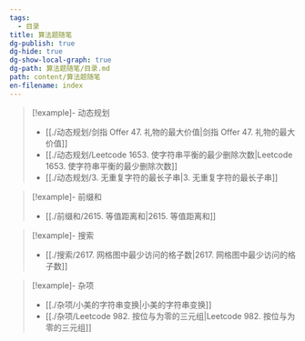 ```yaml
---
tags:
  - 目录
title: 算法题随笔
dg-publish: true
dg-hide: true
dg-show-local-graph: true
dg-path: 算法题随笔/目录.md
path: content/算法题随笔
en-filename: index
---
```


> [!example]- 动态规划
>  - [[./动态规划/剑指 Offer 47. 礼物的最大价值|剑指 Offer 47. 礼物的最大价值]]
> - [[./动态规划/Leetcode 1653. 使字符串平衡的最少删除次数|Leetcode 1653. 使字符串平衡的最少删除次数]]
> - [[./动态规划/3. 无重复字符的最长子串|3. 无重复字符的最长子串]]
> 

> [!example]- 前缀和
>  - [[./前缀和/2615. 等值距离和|2615. 等值距离和]]
> 

> [!example]- 搜索
>  - [[./搜索/2617. 网格图中最少访问的格子数|2617. 网格图中最少访问的格子数]]
> 

> [!example]- 杂项
>  - [[./杂项/小美的字符串变换|小美的字符串变换]]
> - [[./杂项/Leetcode 982. 按位与为零的三元组|Leetcode 982. 按位与为零的三元组]]
> 

